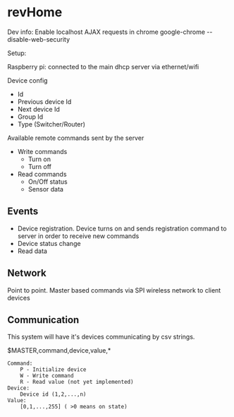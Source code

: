 revHome
=======

Dev info:
	Enable localhost AJAX requests in chrome
		google-chrome  --disable-web-security


Setup:

Raspberry pi:
  connected to the main dhcp server via ethernet/wifi


Device config
  - Id
  - Previous device Id
  - Next device Id
  - Group Id
  - Type (Switcher/Router)

Available remote commands sent by the server
  - Write commands
    - Turn on
    - Turn off
  - Read commands
    - On/Off status
    - Sensor data


Events
-
  - Device registration. Device turns on and sends registration command to server in order to receive new commands
  - Device status change
  - Read data
  
Network
-
  Point to point. Master based commands via SPI wireless network to client devices
  
Communication
-
  This system will have it's devices communicating by csv strings.
  
  $MASTER,command,device,value,*

	Command:
		P - Initialize device
		W - Write command
		R - Read value (not yet implemented)
	Device:
		Device id (1,2,...,n)
	Value:
		[0,1,...,255] ( >0 means on state)
		
